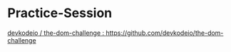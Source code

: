 # Practice-Session

<a href="https://github.com/devkodeio/the-dom-challenge">devkodeio / the-dom-challenge : https://github.com/devkodeio/the-dom-challenge</a>
